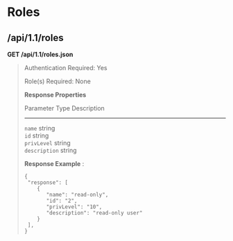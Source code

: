 Roles
=====

/api/1.1/roles
--------------

**GET /api/1.1/roles.json**

> Authentication Required: Yes
>
> Role(s) Required: None
>
> **Response Properties**
>
>   Parameter                              Type            Description
>   -------------------------------------- --------------- ---------------------------------------------------------------------------------
>   `name`                                 string          
>   `id`                                   string          
>   `privLevel`                            string          
>   `description`                          string          
>
> **Response Example** :
>
>     {
>      "response": [
>         {
>            "name": "read-only",
>            "id": "2",
>            "privLevel": "10",
>            "description": "read-only user"
>         }
>      ],
>     }
